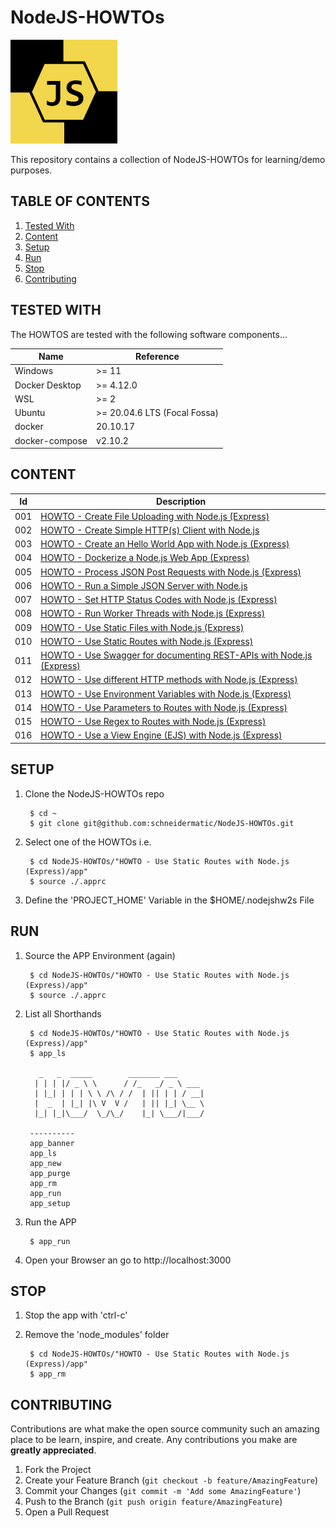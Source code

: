 # NodeJS-HOWTOs

![LOGO](resources/images/Logo01.png)

This repository contains a collection of NodeJS-HOWTOs for learning/demo purposes.

## TABLE OF CONTENTS
<ol>
<li><a href="#tested-with">Tested With</a></li>
<li><a href="#content">Content</a></li>
<li><a href="#setup">Setup</a></li>
<li><a href="#run">Run</a></li>
<li><a href="#stop">Stop</a></li>
<li><a href="#contributing">Contributing</a></li>
</ol>

## TESTED WITH
The HOWTOS are tested with the following software components...

Name           | Reference    
-------------- | --------------- 
Windows        | >= 11
Docker Desktop | >= 4.12.0
WSL            | >= 2
Ubuntu         | >= 20.04.6 LTS (Focal Fossa)
docker         | 20.10.17
docker-compose | v2.10.2

## CONTENT
Id  | Description                                                          
----|----------------------------------------------------------------------
001 | [HOWTO - Create File Uploading with Node.js (Express)](https://github.com/schneidermatic/NodeJS-HOWTOs/tree/develop/HOWTO%20-%20Create%20a%20File%20Uploading%20with%20Node.js%20(Express)/app)
002 | [HOWTO - Create Simple HTTP(s) Client with Node.js](https://github.com/schneidermatic/NodeJS-HOWTOs/tree/develop/HOWTO%20-%20Create%20a%20Simple%20HTTP(s)%20Client%20with%20Node.js/app)
003 | [HOWTO - Create an Hello World App with Node.js (Express)](https://github.com/schneidermatic/NodeJS-HOWTOs/tree/develop/HOWTO%20-%20Create%20an%20Hello%20World%20App%20with%20Node.js%20(Express)/app)
004 | [HOWTO - Dockerize a Node.js Web App (Express)](https://github.com/schneidermatic/NodeJS-HOWTOs/tree/develop/HOWTO%20-%20Dockerize%20a%20Node.js%20Web%20App%20(Express)/app)
005 | [HOWTO - Process JSON Post Requests with Node.js (Express)](https://github.com/schneidermatic/NodeJS-HOWTOs/tree/develop/HOWTO%20-%20Process%20JSON%20Post%20Requests%20with%20Node.js%20(Express)/app)
006 | [HOWTO - Run a Simple JSON Server with Node.js](https://github.com/schneidermatic/NodeJS-HOWTOs/tree/develop/HOWTO%20-%20Run%20a%20Simple%20JSON%20Server%20with%20Node.js/app)
007 | [HOWTO - Set HTTP Status Codes with Node.js (Express)](https://github.com/schneidermatic/NodeJS-HOWTOs/tree/develop/HOWTO%20-%20Set%20HTTP%20Status%20Codes%20with%20Node.js%20(Express)/app)
008 | [HOWTO - Run Worker Threads with Node.js (Express)](https://github.com/schneidermatic/NodeJS-HOWTOs/tree/develop/HOWTO%20-%20Run%20Worker%20Threads%20with%20Node.js%20(Express)/app)
009 | [HOWTO - Use Static Files with Node.js (Express)](https://github.com/schneidermatic/NodeJS-HOWTOs/tree/develop/HOWTO%20-%20Use%20Static%20Files%20with%20Node.js%20(Express))
010 | [HOWTO - Use Static Routes with Node.js (Express)](https://github.com/schneidermatic/NodeJS-HOWTOs/tree/develop/HOWTO%20-%20Use%20Static%20Routes%20with%20Node.js%20(Express))
011 | [HOWTO - Use Swagger for documenting REST-APIs with Node.js (Express)](https://github.com/schneidermatic/NodeJS-HOWTOs/tree/develop/HOWTO%20-%20Use%20Swagger%20for%20documenting%20REST-APIs%20with%20Node.js%20(Express))
012 | [HOWTO - Use different HTTP methods with Node.js (Express)](https://github.com/schneidermatic/NodeJS-HOWTOs/tree/develop/HOWTO%20-%20Use%20different%20HTTP%20methods%20with%20Node.js%20(Express))
013 | [HOWTO - Use Environment Variables with Node.js (Express)](https://github.com/schneidermatic/NodeJS-HOWTOs/tree/develop/HOWTO%20-%20Use%20Environment%20Variables%20with%20Node.js%20(Express))
014 | [HOWTO - Use Parameters to Routes with Node.js (Express)](https://github.com/schneidermatic/NodeJS-HOWTOs/tree/develop/HOWTO%20-%20Use%20Parameters%20to%20Routes%20with%20Node.js%20(Express))
015 | [HOWTO - Use Regex to Routes with Node.js (Express)](https://github.com/schneidermatic/NodeJS-HOWTOs/tree/develop/HOWTO%20-%20Use%20Regex%20to%20Routes%20with%20Node.js%20(Express))
016 | [HOWTO - Use a View Engine (EJS) with Node.js (Express)](https://github.com/schneidermatic/NodeJS-HOWTOs/tree/develop/HOWTO%20-%20Use%20a%20View%20Engine%20(EJS)%20with%20Node.js%20(Express))

## SETUP
1. Clone the NodeJS-HOWTOs repo

        $ cd ~
        $ git clone git@github.com:schneidermatic/NodeJS-HOWTOs.git

2. Select one of the HOWTOs i.e. 

        $ cd NodeJS-HOWTOs/"HOWTO - Use Static Routes with Node.js (Express)/app"
        $ source ./.apprc

3. Define the 'PROJECT_HOME' Variable in the $HOME/.nodejshw2s File

## RUN
1. Source the APP Environment (again)

        $ cd NodeJS-HOWTOs/"HOWTO - Use Static Routes with Node.js (Express)/app"
        $ source ./.apprc

2. List all Shorthands

        $ cd NodeJS-HOWTOs/"HOWTO - Use Static Routes with Node.js (Express)/app"
        $ app_ls

          _   _  _____        _______ ___
         | | | |/ _ \ \      / /_   _/ _ \ ___
         | |_| | | | \ \ /\ / /  | || | | / __|
         |  _  | |_| |\ V  V /   | || |_| \__ \
         |_| |_|\___/  \_/\_/    |_| \___/|___/
        
        ----------
        app_banner
        app_ls
        app_new
        app_purge
        app_rm
        app_run
        app_setup

4. Run the APP

        $ app_run

5. Open your Browser an go to http://localhost:3000

## STOP
1. Stop the app with 'ctrl-c' 

2. Remove the 'node_modules' folder

        $ cd NodeJS-HOWTOs/"HOWTO - Use Static Routes with Node.js (Express)/app"
        $ app_rm

## CONTRIBUTING
Contributions are what make the open source community such an amazing place to be learn, inspire, and create. Any contributions you make are **greatly appreciated**.

1. Fork the Project
2. Create your Feature Branch (`git checkout -b feature/AmazingFeature`)
3. Commit your Changes (`git commit -m 'Add some AmazingFeature'`)
4. Push to the Branch (`git push origin feature/AmazingFeature`)
5. Open a Pull Request

